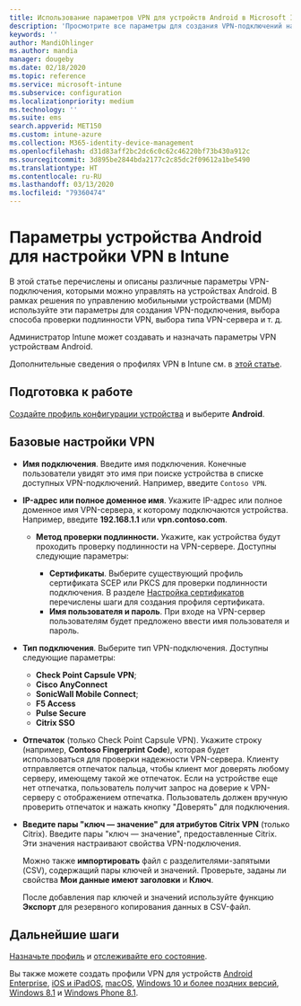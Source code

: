 ```yaml
---
title: Использование параметров VPN для устройств Android в Microsoft Intune в Azure | Документация Майкрософт
description: 'Просмотрите все параметры для создания VPN-подключений на устройствах Android в Microsoft Intune. Введите имя подключения, IP-адрес или полное доменное имя VPN-сервера, выберите способ проверки подлинности пользователей и выберите один из типов подключения: Citrix, SonicWall, Check Point Capsule или Pulse Secure.'
keywords: ''
author: MandiOhlinger
ms.author: mandia
manager: dougeby
ms.date: 02/18/2020
ms.topic: reference
ms.service: microsoft-intune
ms.subservice: configuration
ms.localizationpriority: medium
ms.technology: ''
ms.suite: ems
search.appverid: MET150
ms.custom: intune-azure
ms.collection: M365-identity-device-management
ms.openlocfilehash: d31d83aff2bc2dc6c0c62c46220bf73b430a912c
ms.sourcegitcommit: 3d895be2844bda2177c2c85dc2f09612a1be5490
ms.translationtype: HT
ms.contentlocale: ru-RU
ms.lasthandoff: 03/13/2020
ms.locfileid: "79360474"
---
```

# <a name="android-device-settings-to-configure-vpn-in-intune"></a>Параметры устройства Android для настройки VPN в Intune

В этой статье перечислены и описаны различные параметры VPN-подключения, которыми можно управлять на устройствах Android. В рамках решения по управлению мобильными устройствами (MDM) используйте эти параметры для создания VPN-подключения, выбора способа проверки подлинности VPN, выбора типа VPN-сервера и т. д.

Администратор Intune может создавать и назначать параметры VPN устройствам Android. 

Дополнительные сведения о профилях VPN в Intune см. в [этой статье](vpn-settings-configure.md).

## <a name="before-you-begin"></a>Подготовка к работе

[Создайте профиль конфигурации устройства](vpn-settings-configure.md#create-a-device-profile) и выберите **Android**.

## <a name="base-vpn"></a>Базовые настройки VPN

- **Имя подключения**. Введите имя подключения. Конечные пользователи увидят это имя при поиске устройства в списке доступных VPN-подключений. Например, введите `Contoso VPN`.
- **IP-адрес или полное доменное имя**. Укажите IP-адрес или полное доменное имя VPN-сервера, к которому подключаются устройства. Например, введите **192.168.1.1** или **vpn.contoso.com**.

  - **Метод проверки подлинности.** Укажите, как устройства будут проходить проверку подлинности на VPN-сервере. Доступны следующие параметры:

    - **Сертификаты**. Выберите существующий профиль сертификата SCEP или PKCS для проверки подлинности подключения. В разделе [Настройка сертификатов](../protect/certificates-configure.md) перечислены шаги для создания профиля сертификата.
    - **Имя пользователя и пароль**. При входе на VPN-сервер пользователям будет предложено ввести имя пользователя и пароль.

- **Тип подключения**. Выберите тип VPN-подключения. Доступны следующие параметры:

  - **Check Point Capsule VPN**;
  - **Cisco AnyConnect**
  - **SonicWall Mobile Connect**;
  - **F5 Access**
  - **Pulse Secure**
  - **Citrix SSO**

- **Отпечаток** (только Check Point Capsule VPN). Укажите строку (например, **Contoso Fingerprint Code**), которая будет использоваться для проверки надежности VPN-сервера. Клиенту отправляется отпечаток пальца, чтобы клиент мог доверять любому серверу, имеющему такой же отпечаток. Если на устройстве еще нет отпечатка, пользователь получит запрос на доверие к VPN-серверу с отображением отпечатка. Пользователь должен вручную проверить отпечаток и нажать кнопку "Доверять" для подключения.
- **Введите пары "ключ — значение" для атрибутов Citrix VPN** (только Citrix). Введите пары "ключ — значение", предоставленные Citrix. Эти значения настраивают свойства VPN-подключения. 

  Можно также **импортировать** файл с разделителями-запятыми (CSV), содержащий пары ключей и значений. Проверьте, заданы ли свойства **Мои данные имеют заголовки** и **Ключ**.

  После добавления пар ключей и значений используйте функцию **Экспорт** для резервного копирования данных в CSV-файл.

## <a name="next-steps"></a>Дальнейшие шаги

[Назначьте профиль](device-profile-assign.md) и [отслеживайте его состояние](device-profile-monitor.md).

Вы также можете создать профили VPN для устройств [Android Enterprise](vpn-settings-android-enterprise.md), [iOS и iPadOS](vpn-settings-ios.md), [macOS](vpn-settings-macos.md), [Windows 10 и более поздних версий](vpn-settings-windows-10.md), [Windows 8.1](vpn-settings-windows-8-1.md) и [Windows Phone 8.1](vpn-settings-windows-phone-8-1.md).
